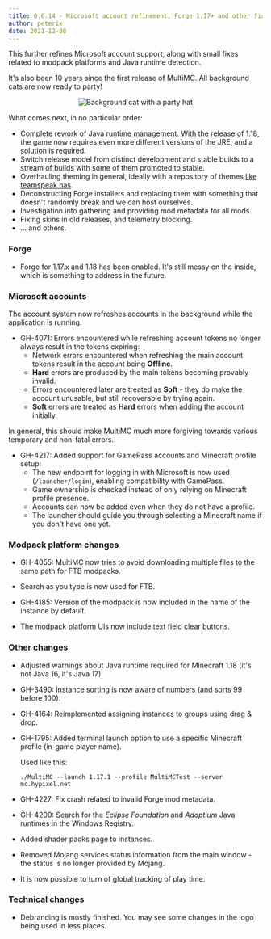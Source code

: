 ```yaml
---
title: 0.6.14 - Microsoft account refinement, Forge 1.17+ and other fixes
author: peterix
date: 2021-12-08
---
```


This further refines Microsoft account support, along with small fixes related to modpack platforms and Java runtime detection.

It's also been 10 years since the first release of MultiMC. All background cats are now ready to party!
<p align="center">
  <img src="/images/cattiversary.png" alt="Background cat with a party hat"/>
</p>

What comes next, in no particular order:

- Complete rework of Java runtime management. With the release of 1.18, the game now requires even more different versions of the JRE, and a solution is required.
- Switch release model from distinct development and stable builds to a stream of builds with some of them promoted to stable.
- Overhauling theming in general, ideally with a repository of themes [like teamspeak has](https://www.myteamspeak.com/).
- Deconstructing Forge installers and replacing them with something that doesn't randomly break and we can host ourselves.
- Investigation into gathering and providing mod metadata for all mods.
- Fixing skins in old releases, and telemetry blocking.
- ... and others.

### Forge

- Forge for 1.17.x and 1.18 has been enabled.
  It's still messy on the inside, which is something to address in the future.

### Microsoft accounts

The account system now refreshes accounts in the background while the application is running.

- GH-4071: Errors encountered while refreshing account tokens no longer always result in the tokens expiring:
  - Network errors encountered when refreshing the main account tokens result in the account being **Offline**.
  - **Hard** errors are produced by the main tokens becoming provably invalid.
  - Errors encountered later are treated as **Soft** - they do make the account unusable, but still recoverable by trying again.
  - **Soft** errors are treated as **Hard** errors when adding the account initially.

In general, this should make MultiMC much more forgiving towards various temporary and non-fatal errors.

- GH-4217: Added support for GamePass accounts and Minecraft profile setup:
  - The new endpoint for logging in with Microsoft is now used (`/launcher/login`), enabling compatibility with GamePass.
  - Game ownership is checked instead of only relying on Minecraft profile presence.
  - Accounts can now be added even when they do not have a profile.
  - The launcher should guide you through selecting a Minecraft name if you don't have one yet.

### Modpack platform changes

- GH-4055: MultiMC now tries to avoid downloading multiple files to the same path for FTB modpacks.

- Search as you type is now used for FTB.

- GH-4185: Version of the modpack is now included in the name of the instance by default.

- The modpack platform UIs now include text field clear buttons.

### Other changes

- Adjusted warnings about Java runtime required for Minecraft 1.18 (it's not Java 16, it's Java 17).

- GH-3490: Instance sorting is now aware of numbers (and sorts 99 before 100).

- GH-4164: Reimplemented assigning instances to groups using drag & drop.

- GH-1795: Added terminal launch option to use a specific Minecraft profile (in-game player name).

    Used like this:
    ```
    ./MultiMC --launch 1.17.1 --profile MultiMCTest --server mc.hypixel.net
    ```

- GH-4227: Fix crash related to invalid Forge mod metadata.

- GH-4200: Search for the *Eclipse Foundation* and *Adoptium* Java runtimes in the Windows Registry.

- Added shader packs page to instances.

- Removed Mojang services status information from the main window - the status is no longer provided by Mojang.

- It is now possible to turn of global tracking of play time.

### Technical changes

- Debranding is mostly finished. You may see some changes in the logo being used in less places.
